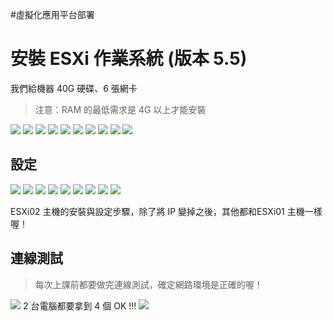 #虛擬化應用平台部署

# 安裝 ESXi 作業系統 (版本 5.5)
我們給機器 40G 硬碟、6 張網卡
> 注意：RAM 的最低需求是 4G 以上才能安裝

![](img/Pasted%20image%2020201120143635.png)
![](img/Pasted%20image%2020201120144306.png)
![](img/Pasted%20image%2020201120144709.png)
![](img/Pasted%20image%2020201120145320.png)
![](img/Pasted%20image%2020201120150307.png)
![](img/Pasted%20image%2020201120145834.png)
![](img/Pasted%20image%2020201120150822.png)
![](img/Pasted%20image%2020201120150851.png)
![](img/Pasted%20image%2020201120145535.png)
![](img/Pasted%20image%2020201120150706.png)

## 設定
![](img/Pasted%20image%2020201120151946.png)
![](img/Pasted%20image%2020201120152012.png)
![](img/Pasted%20image%2020201120152144.png)
![](img/Pasted%20image%2020201120152215.png)
![](img/Pasted%20image%2020201120152325.png)
![](img/Pasted%20image%2020201120152427.png)
![](img/Pasted%20image%2020201120152516.png)
![](img/Pasted%20image%2020201120152531.png)
![](img/Pasted%20image%2020201120152638.png)

ESXi02 主機的安裝與設定步驟，除了將 IP 變掉之後，其他都和ESXi01 主機一樣喔！

## 連線測試
> 每次上課前都要做完連線測試，確定網路環境是正確的喔！

![](img/Pasted%20image%2020201120153444.png)
2 台電腦都要拿到 4 個 OK !!!
![](img/Pasted%20image%2020201125132358.png)
